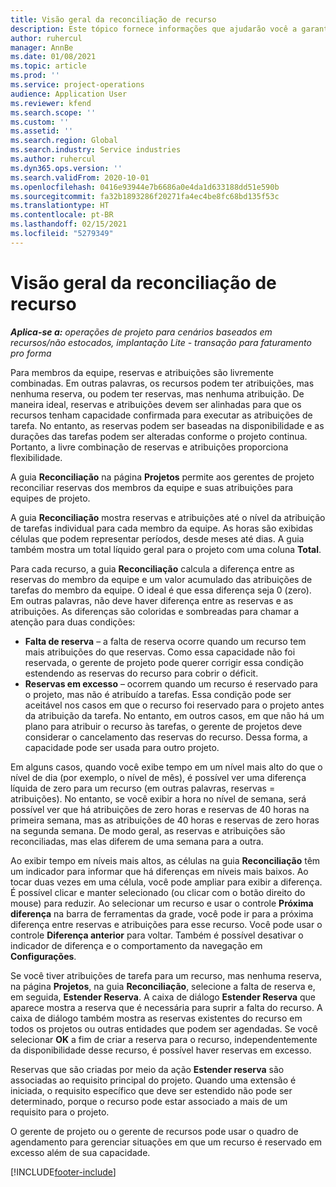 ```yaml
---
title: Visão geral da reconciliação de recurso
description: Este tópico fornece informações que ajudarão você a garantir que as reservas de recursos e atribuições para projetos estejam alinhadas.
author: ruhercul
manager: AnnBe
ms.date: 01/08/2021
ms.topic: article
ms.prod: ''
ms.service: project-operations
audience: Application User
ms.reviewer: kfend
ms.search.scope: ''
ms.custom: ''
ms.assetid: ''
ms.search.region: Global
ms.search.industry: Service industries
ms.author: ruhercul
ms.dyn365.ops.version: ''
ms.search.validFrom: 2020-10-01
ms.openlocfilehash: 0416e93944e7b6686a0e4da1d633188dd51e590b
ms.sourcegitcommit: fa32b1893286f20271fa4ec4be8fc68bd135f53c
ms.translationtype: HT
ms.contentlocale: pt-BR
ms.lasthandoff: 02/15/2021
ms.locfileid: "5279349"
---
```

# <a name="resource-reconciliation-overview"></a>Visão geral da reconciliação de recurso

_**Aplica-se a:** operações de projeto para cenários baseados em recursos/não estocados, implantação Lite - transação para faturamento pro forma_

Para membros da equipe, reservas e atribuições são livremente combinadas. Em outras palavras, os recursos podem ter atribuições, mas nenhuma reserva, ou podem ter reservas, mas nenhuma atribuição. De maneira ideal, reservas e atribuições devem ser alinhadas para que os recursos tenham capacidade confirmada para executar as atribuições de tarefa. No entanto, as reservas podem ser baseadas na disponibilidade e as durações das tarefas podem ser alteradas conforme o projeto continua. Portanto, a livre combinação de reservas e atribuições proporciona flexibilidade.

A guia **Reconciliação** na página **Projetos** permite aos gerentes de projeto reconciliar reservas dos membros da equipe e suas atribuições para equipes de projeto.

A guia **Reconciliação** mostra reservas e atribuições até o nível da atribuição de tarefas individual para cada membro da equipe. As horas são exibidas células que podem representar períodos, desde meses até dias. A guia também mostra um total líquido geral para o projeto com uma coluna **Total**.

Para cada recurso, a guia **Reconciliação** calcula a diferença entre as reservas do membro da equipe e um valor acumulado das atribuições de tarefas do membro da equipe. O ideal é que essa diferença seja 0 (zero). Em outras palavras, não deve haver diferença entre as reservas e as atribuições. As diferenças são coloridas e sombreadas para chamar a atenção para duas condições:

- **Falta de reserva** – a falta de reserva ocorre quando um recurso tem mais atribuições do que reservas. Como essa capacidade não foi reservada, o gerente de projeto pode querer corrigir essa condição estendendo as reservas do recurso para cobrir o déficit.
- **Reservas em excesso** – ocorrem quando um recurso é reservado para o projeto, mas não é atribuído a tarefas. Essa condição pode ser aceitável nos casos em que o recurso foi reservado para o projeto antes da atribuição da tarefa. No entanto, em outros casos, em que não há um plano para atribuir o recurso às tarefas, o gerente de projetos deve considerar o cancelamento das reservas do recurso. Dessa forma, a capacidade pode ser usada para outro projeto.

Em alguns casos, quando você exibe tempo em um nível mais alto do que o nível de dia (por exemplo, o nível de mês), é possível ver uma diferença líquida de zero para um recurso (em outras palavras, reservas = atribuições). No entanto, se você exibir a hora no nível de semana, será possível ver que há atribuições de zero horas e reservas de 40 horas na primeira semana, mas as atribuições de 40 horas e reservas de zero horas na segunda semana. De modo geral, as reservas e atribuições são reconciliadas, mas elas diferem de uma semana para a outra.

Ao exibir tempo em níveis mais altos, as células na guia **Reconciliação** têm um indicador para informar que há diferenças em níveis mais baixos. Ao tocar duas vezes em uma célula, você pode ampliar para exibir a diferença. É possível clicar e manter selecionado (ou clicar com o botão direito do mouse) para reduzir. Ao selecionar um recurso e usar o controle **Próxima diferença** na barra de ferramentas da grade, você pode ir para a próxima diferença entre reservas e atribuições para esse recurso. Você pode usar o controle **Diferença anterior** para voltar. Também é possível desativar o indicador de diferença e o comportamento da navegação em **Configurações**.

Se você tiver atribuições de tarefa para um recurso, mas nenhuma reserva, na página **Projetos**, na guia **Reconciliação**, selecione a falta de reserva e, em seguida, **Estender Reserva**. A caixa de diálogo **Estender Reserva** que aparece mostra a reserva que é necessária para suprir a falta do recurso. A caixa de diálogo também mostra as reservas existentes do recurso em todos os projetos ou outras entidades que podem ser agendadas. Se você selecionar **OK** a fim de criar a reserva para o recurso, independentemente da disponibilidade desse recurso, é possível haver reservas em excesso.

Reservas que são criadas por meio da ação **Estender reserva** são associadas ao requisito principal do projeto. Quando uma extensão é iniciada, o requisito específico que deve ser estendido não pode ser determinado, porque o recurso pode estar associado a mais de um requisito para o projeto.

O gerente de projeto ou o gerente de recursos pode usar o quadro de agendamento para gerenciar situações em que um recurso é reservado em excesso além de sua capacidade.


[!INCLUDE[footer-include](../includes/footer-banner.md)]